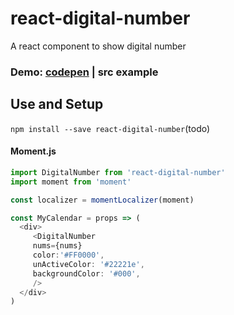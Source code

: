 # react-digital-number
A react component to show digital number

### Demo: [codepen](https://codepen.io/fredxingxing/pen/wvMoaVa) | src example

## Use and Setup

`npm install --save react-digital-number`(todo)

#### Moment.js

```js
import DigitalNumber from 'react-digital-number'
import moment from 'moment'

const localizer = momentLocalizer(moment)

const MyCalendar = props => (
  <div>
     <DigitalNumber 
     nums={nums} 
     color:'#FF0000',
     unActiveColor: '#22221e',
     backgroundColor: '#000',
     />
  </div>
)
```
